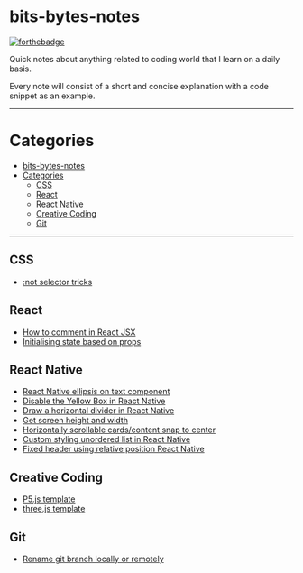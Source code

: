 # bits-bytes-notes

[![forthebadge](https://forthebadge.com/images/badges/built-with-love.svg)](https://forthebadge.com)

Quick notes about anything related to coding world that I learn on a daily basis.

Every note will consist of a short and concise explanation with a code snippet as an example.

---

# Categories
- [bits-bytes-notes](#bits-bytes-notes)
- [Categories](#categories)
    - [CSS](#css)
    - [React](#react)
    - [React Native](#react-native)
    - [Creative Coding](#creative-coding)
    - [Git](#git)

---

## CSS
* [:not selector tricks](/css/not-selector-tricks.md)

## React
* [How to comment in React JSX](/react/comment-in-jsx.md)
* [Initialising state based on props](/react/initialising-state-based-on-props.md)

## React Native
* [React Native ellipsis on text component](/react-native/ellipsis-on-text.md)
* [Disable the Yellow Box in React Native](/react-native/disable-yellow-box.md)
* [Draw a horizontal divider in React Native](/react-native/horizontal-divider.md)
* [Get screen height and width](/react-native/screen-height-width.md)
* [Horizontally scrollable cards/content snap to center](/react-native/horizontal-scrollview-snapping.md)
* [Custom styling unordered list in React Native](/react-native/custom-style-bullet-list.md)
* [Fixed header using relative position React Native](/react-native/relative-position-header.md)

## Creative Coding
* [P5.js template](/creative-coding/p5js-template.md)
* [three.js template](/creative-coding/threejs-template.md)
  

## Git
* [Rename git branch locally or remotely](/git/rename-git-branch.md)